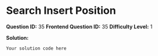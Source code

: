 
  # Search Insert Position
  
  **Question ID:** 35
  **Frontend Question ID:** 35
  **Difficulty Level:** 1
  
  **Solution:**  
  ```
  Your solution code here
  ```
    